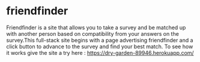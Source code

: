 # friendfinder
Friendfinder is a site that allows you to take a survey and be matched up with another person based on compatibility from your answers on the survey.This full-stack site begins with a page advertising friendfinder and a click button to advance to the survey and find your best match. To see how it works give the site a try here : https://dry-garden-89946.herokuapp.com/
